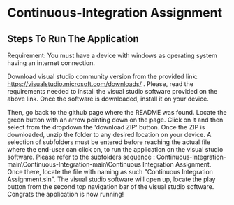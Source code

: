 # Continuous-Integration Assignment

## Steps To Run The Application
Requirement: You must have a device with windows as operating system having an internet connection.

Download visual studio community version from the provided link:
https://visualstudio.microsoft.com/downloads/ .
Please, read the requirements needed to install the visual studio software provided on the above link.
Once the software is downloaded, install it on your device.

Then, go back to the github page where the README was found. Locate the green button with an arrow pointing down on the page. 
Click on it and then select from the dropdown the 'download ZIP' button.
Once the ZIP is downloaded, unzip the folder to any desired location on your device.
A selection of subfolders must be entered before reaching the actual file where the end-user can click on, to run the application on the visual studio software. 
Please refer to the subfolders sequence : 
Continuous-Integration-main\Continuous-Integration-main\Continuous Integration Assignment.
Once there, locate the file with naming as such "Continuous Integration Assignment.sln".
The visual studio software will open up, locate the play button from the second top navigation bar of the visual studio software.
Congrats the application is now running!
